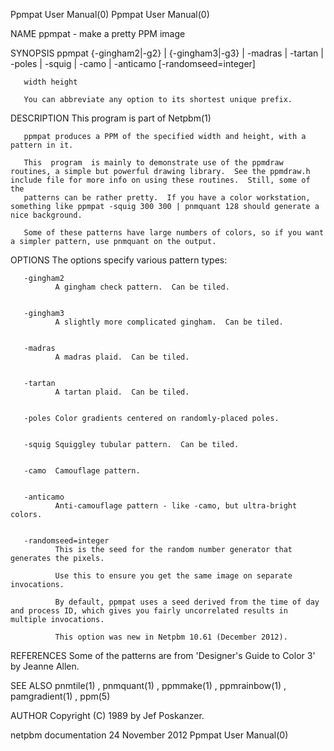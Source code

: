 Ppmpat User Manual(0)                                                                                                                                                                   Ppmpat User Manual(0)



NAME
       ppmpat - make a pretty PPM image


SYNOPSIS
       ppmpat {-gingham2|-g2} | {-gingham3|-g3} | -madras | -tartan | -poles | -squig | -camo | -anticamo [-randomseed=integer]

       width height

       You can abbreviate any option to its shortest unique prefix.


DESCRIPTION
       This program is part of Netpbm(1)

       ppmpat produces a PPM of the specified width and height, with a pattern in it.

       This  program  is mainly to demonstrate use of the ppmdraw routines, a simple but powerful drawing library.  See the ppmdraw.h include file for more info on using these routines.  Still, some of the
       patterns can be rather pretty.  If you have a color workstation, something like ppmpat -squig 300 300 | pnmquant 128 should generate a nice background.

       Some of these patterns have large numbers of colors, so if you want a simpler pattern, use pnmquant on the output.


OPTIONS
       The options specify various pattern types:



       -gingham2
              A gingham check pattern.  Can be tiled.


       -gingham3
              A slightly more complicated gingham.  Can be tiled.


       -madras
              A madras plaid.  Can be tiled.


       -tartan
              A tartan plaid.  Can be tiled.


       -poles Color gradients centered on randomly-placed poles.


       -squig Squiggley tubular pattern.  Can be tiled.


       -camo  Camouflage pattern.


       -anticamo
              Anti-camouflage pattern - like -camo, but ultra-bright colors.


       -randomseed=integer
              This is the seed for the random number generator that generates the pixels.

              Use this to ensure you get the same image on separate invocations.

              By default, ppmpat uses a seed derived from the time of day and process ID, which gives you fairly uncorrelated results in multiple invocations.

              This option was new in Netpbm 10.61 (December 2012).




REFERENCES
       Some of the patterns are from 'Designer's Guide to Color 3' by Jeanne Allen.


SEE ALSO
       pnmtile(1) , pnmquant(1) , ppmmake(1) , ppmrainbow(1) , pamgradient(1) , ppm(5)



AUTHOR
       Copyright (C) 1989 by Jef Poskanzer.



netpbm documentation                                                                           24 November 2012                                                                         Ppmpat User Manual(0)
